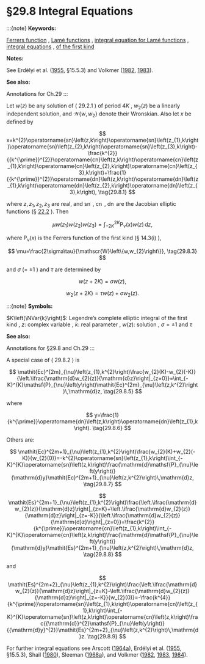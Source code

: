 # §29.8 Integral Equations

:::{note}
**Keywords:**

[Ferrers function](http://dlmf.nist.gov/search/search?q=Ferrers%20function) , [Lamé functions](http://dlmf.nist.gov/search/search?q=Lam%C3%A9%20functions) , [integral equation for Lamé functions](http://dlmf.nist.gov/search/search?q=integral%20equation%20for%20Lam%C3%A9%20functions) , [integral equations](http://dlmf.nist.gov/search/search?q=integral%20equations) , [of the first kind](http://dlmf.nist.gov/search/search?q=of%20the%20first%20kind)

**Notes:**

See Erdélyi et al. ([1955](./bib/E.html#bib755 "Higher Transcendental Functions. Vol. III"), §15.5.3) and Volkmer ([1982](./bib/V.html#bib2338 "Integral relations for Lamé functions"), [1983](./bib/V.html#bib2339 "Integralgleichungen für periodische Lösungen Hill’scher Differentialgleichungen")).

**See also:**

Annotations for Ch.29
:::

Let $w(z)$ be any solution of ( 29.2.1 ) of period $4K$ , $w_{2}(z)$ be a linearly independent solution, and $\mathscr{W}\left\{w,w_{2}\right\}$ denote their Wronskian. Also let $x$ be defined by


<a id="E1"></a>
$$
x=k^{2}\operatorname{sn}\left(z,k\right)\operatorname{sn}\left(z_{1},k\right)\operatorname{sn}\left(z_{2},k\right)\operatorname{sn}\left(z_{3},k\right)-\frac{k^{2}}{{k^{\prime}}^{2}}\operatorname{cn}\left(z,k\right)\operatorname{cn}\left(z_{1},k\right)\operatorname{cn}\left(z_{2},k\right)\operatorname{cn}\left(z_{3},k\right)+\frac{1}{{k^{\prime}}^{2}}\operatorname{dn}\left(z,k\right)\operatorname{dn}\left(z_{1},k\right)\operatorname{dn}\left(z_{2},k\right)\operatorname{dn}\left(z_{3},k\right), \tag{29.8.1}
$$

where $z,z_{1},z_{2},z_{3}$ are real, and $\operatorname{sn}$ , $\operatorname{cn}$ , $\operatorname{dn}$ are the Jacobian elliptic functions (§ [22.2](./22.2.md "§22.2 Definitions ‣ Properties ‣ Chapter 22 Jacobian Elliptic Functions") ). Then


<a id="E2"></a>
$$
\mu w(z_{1})w(z_{2})w(z_{3})=\int_{-2K}^{2K}\mathsf{P}_{\nu}\left(x\right)w(z)\,\mathrm{d}z, \tag{29.8.2}
$$

where $\mathsf{P}_{\nu}\left(x\right)$ is the Ferrers function of the first kind (§ 14.3(i) ),


<a id="E3"></a>
$$
\mu=\frac{2\sigma\tau}{\mathscr{W}\left\{w,w_{2}\right\}}, \tag{29.8.3}
$$

and $\sigma$ (= $\pm 1$ ) and $\tau$ are determined by

<a id="E4"></a>

<a id="Ex1"></a>
$$
\displaystyle w(z+2K) \displaystyle=\sigma w(z), \tag{29.8.4}
$$

<a id="Ex2"></a>
$$
\displaystyle w_{2}(z+2K) \displaystyle=\tau w(z)+\sigma w_{2}(z).
$$

:::{note}
**Symbols:**

$K\left(\NVar{k}\right)$: Legendre’s complete elliptic integral of the first kind , $z$: complex variable , $k$: real parameter , $w(z)$: solution , $\sigma=\pm 1$ and $\tau$

**See also:**

Annotations for §29.8 and Ch.29
:::

A special case of ( 29.8.2 ) is


<a id="E5"></a>
$$
\mathit{Ec}^{2m}_{\nu}\left(z_{1},k^{2}\right)\frac{w_{2}(K)-w_{2}(-K)}{\left.\ifrac{\mathrm{d}w_{2}(z)}{\mathrm{d}z}\right|_{z=0}}=\int_{-K}^{K}\mathsf{P}_{\nu}\left(y\right)\mathit{Ec}^{2m}_{\nu}\left(z,k^{2}\right)\,\mathrm{d}z, \tag{29.8.5}
$$

where


<a id="E6"></a>
$$
y=\frac{1}{k^{\prime}}\operatorname{dn}\left(z,k\right)\operatorname{dn}\left(z_{1},k\right). \tag{29.8.6}
$$

Others are:


<a id="E7"></a>
$$
\mathit{Ec}^{2m+1}_{\nu}\left(z_{1},k^{2}\right)\frac{w_{2}(K)+w_{2}(-K)}{w_{2}(0)}=-k^{2}\operatorname{sn}\left(z_{1},k\right)\int_{-K}^{K}\operatorname{sn}\left(z,k\right)\frac{\mathrm{d}\mathsf{P}_{\nu}\left(y\right)}{\mathrm{d}y}\mathit{Ec}^{2m+1}_{\nu}\left(z,k^{2}\right)\,\mathrm{d}z, \tag{29.8.7}
$$


<a id="E8"></a>
$$
\mathit{Es}^{2m+1}_{\nu}\left(z_{1},k^{2}\right)\frac{\left.\ifrac{\mathrm{d}w_{2}(z)}{\mathrm{d}z}\right|_{z=K}+\left.\ifrac{\mathrm{d}w_{2}(z)}{\mathrm{d}z}\right|_{z=-K}}{\left.\ifrac{\mathrm{d}w_{2}(z)}{\mathrm{d}z}\right|_{z=0}}=\frac{k^{2}}{k^{\prime}}\operatorname{cn}\left(z_{1},k\right)\int_{-K}^{K}\operatorname{cn}\left(z,k\right)\frac{\mathrm{d}\mathsf{P}_{\nu}\left(y\right)}{\mathrm{d}y}\mathit{Es}^{2m+1}_{\nu}\left(z,k^{2}\right)\,\mathrm{d}z, \tag{29.8.8}
$$

and


<a id="E9"></a>
$$
\mathit{Es}^{2m+2}_{\nu}\left(z_{1},k^{2}\right)\frac{\left.\ifrac{\mathrm{d}w_{2}(z)}{\mathrm{d}z}\right|_{z=K}-\left.\ifrac{\mathrm{d}w_{2}(z)}{\mathrm{d}z}\right|_{z=-K}}{w_{2}(0)}=-\frac{k^{4}}{k^{\prime}}\operatorname{sn}\left(z_{1},k\right)\operatorname{cn}\left(z_{1},k\right)\int_{-K}^{K}\operatorname{sn}\left(z,k\right)\operatorname{cn}\left(z,k\right)\frac{{\mathrm{d}}^{2}\mathsf{P}_{\nu}\left(y\right)}{{\mathrm{d}y}^{2}}\mathit{Es}^{2m+2}_{\nu}\left(z,k^{2}\right)\,\mathrm{d}z. \tag{29.8.9}
$$

For further integral equations see Arscott ([1964a](./bib/index.html#bib141 "Integral equations and relations for Lamé functions")), Erdélyi et al. ([1955](./bib/E.html#bib755 "Higher Transcendental Functions. Vol. III"), §15.5.3), Shail ([1980](./bib/S.html#bib2049 "On integral representations for Lamé and other special functions")), Sleeman ([1968a](./bib/S.html#bib2109 "Integral equations and relations for Lamé functions and ellipsoidal wave functions")), and Volkmer ([1982](./bib/V.html#bib2338 "Integral relations for Lamé functions"), [1983](./bib/V.html#bib2339 "Integralgleichungen für periodische Lösungen Hill’scher Differentialgleichungen"), [1984](./bib/V.html#bib2340 "Integral representations for products of Lamé functions by use of fundamental solutions")).
